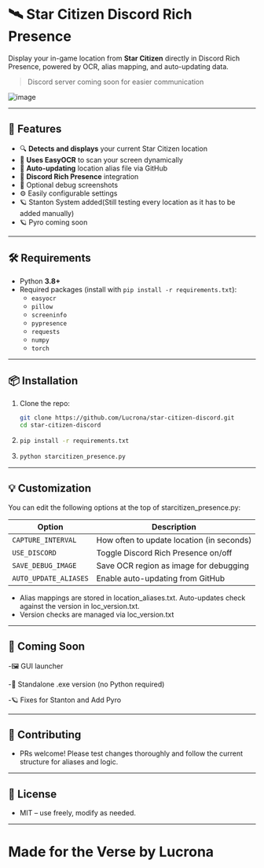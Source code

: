 # 🛰️ Star Citizen Discord Rich Presence

Display your in-game location from **Star Citizen** directly in Discord Rich Presence, powered by OCR, alias mapping, and auto-updating data.

> Discord server coming soon for easier communication

![image](https://i.imgur.com/PZC7QJg.png)

---

## 🚀 Features

- 🔍 **Detects and displays** your current Star Citizen location
- 🧠 **Uses EasyOCR** to scan your screen dynamically
- 🔄 **Auto-updating** location alias file via GitHub
- 🤖 **Discord Rich Presence** integration
- 📸 Optional debug screenshots
- ⚙️ Easily configurable settings
- 🪐 Stanton System added(Still testing every location as it has to be added manually)
- 🪐 Pyro coming soon

---

## 🛠️ Requirements

- Python **3.8+**
- Required packages (install with `pip install -r requirements.txt`):
  - `easyocr`
  - `pillow`
  - `screeninfo`
  - `pypresence`
  - `requests`
  - `numpy`
  - `torch`

---

## 📦 Installation

1. Clone the repo:
   ```bash
   git clone https://github.com/Lucrona/star-citizen-discord.git
   cd star-citizen-discord
2. ```bash
   pip install -r requirements.txt
4. ```bash
   python starcitizen_presence.py

---

## 💡 Customization
You can edit the following options at the top of starcitizen_presence.py:

| Option                | Description                               |
| --------------------- | ----------------------------------------- |
| `CAPTURE_INTERVAL`    | How often to update location (in seconds) |
| `USE_DISCORD`         | Toggle Discord Rich Presence on/off       |
| `SAVE_DEBUG_IMAGE`    | Save OCR region as image for debugging    |
| `AUTO_UPDATE_ALIASES` | Enable auto-updating from GitHub          |


- Alias mappings are stored in location_aliases.txt. Auto-updates check against the version in loc_version.txt.
- Version checks are managed via loc_version.txt

 ---

## 📘 Coming Soon

-🖼️ GUI launcher

-🧊 Standalone .exe version (no Python required)

-🪐 Fixes for Stanton and Add Pyro

---

## 🤝 Contributing
- PRs welcome! Please test changes thoroughly and follow the current structure for aliases and logic.

---
## 📜 License
- MIT – use freely, modify as needed.
---
# Made for the Verse by Lucrona
